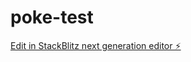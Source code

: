 # poke-test

[Edit in StackBlitz next generation editor ⚡️](https://stackblitz.com/~/github.com/IgnorePT/poke-test)